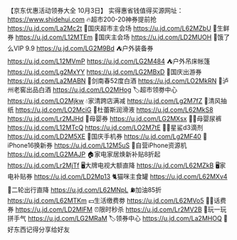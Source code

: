 【京东优惠活动领券大全 10月3日】
实得惠省钱值得买源网址：https://www.shidehui.com
🔥超市200-20神券提前抢
https://u.jd.com/La2Mc2t
🎉国庆超市主会场
https://u.jd.com/L62MZbU
🦀生鲜券
https://u.jd.com/L12MTEm
🎉国庆主会场
https://u.jd.com/LD2MUOH
🛵饿了么VIP 9.9
https://u.jd.com/LG2M9Bd
⛺户外装备券
https://u.jd.com/L12MVmP
https://u.jd.com/LG2M484
⛺户外吊床帐篷
https://u.jd.com/Lg2MxYY
https://u.jd.com/LG2MBxD
🍂国庆出游券
https://u.jd.com/La2MABN
🍶剑南春52度白酒
https://u.jd.com/LO2MkRN
🍶泸州老窖出品白酒
https://u.jd.com/LO2MHog
🏷超市领劵中心
https://u.jd.com/LO2Mjkw
💧家清跨店满减
https://u.jd.com/Lg2M7fZ
🧻清风抽纸
https://u.jd.com/LO2MciG
🎈杜蕾斯润滑液
https://u.jd.com/L62MkS8
https://u.jd.com/Lr2MJHd
🍼母婴券
https://u.jd.com/LG2MXsx
👶🏻母婴尿裤
https://u.jd.com/L12MTcQ
https://u.jd.com/LO2M7tE
👶🏻星鲨d3滴剂
https://u.jd.com/LD2M5XE
📱国庆手机券
https://u.jd.com/Lg2MF40
 iPhone16换新券
https://u.jd.com/L12M5uS
📱自营iPhone资源机
https://u.jd.com/LG2MAJP
🏠家电家居焕新补贴8折起
https://u.jd.com/Lr2MjTf
🖥大牌电视大额直降
https://u.jd.com/L62MZkB
🖥家电补贴券
https://u.jd.com/LD2Mp13
🐈猫咪主食罐
https://u.jd.com/L62MXv4
🛵二轮出行直降
https://u.jd.com/L62MNpL
⛽加油85折
https://u.jd.com/L62MTKm
💴生活缴费劵
https://u.jd.com/L62MVo5
👍🏻话费券
https://u.jd.com/LD2MlFM
⏰限时秒杀
https://u.jd.com/Lr2MV2B
🎰玩一玩 拼手气
https://u.jd.com/LG2MRaM
🏷领券中心
https://u.jd.com/La2MHOQ
🎒好东西记得分享给好友